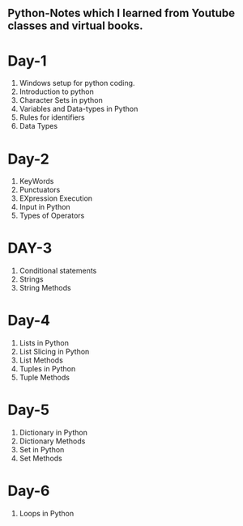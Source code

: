 ## Python-Notes which I learned from Youtube classes and virtual books. 
# Day-1
1. Windows setup for python coding.
2. Introduction to python
3. Character Sets in python
4. Variables and Data-types in Python 
5. Rules for identifiers
6. Data Types


# Day-2
1. KeyWords
2. Punctuators
3. EXpression Execution
4. Input in Python
5. Types of Operators


# DAY-3
1. Conditional statements
2. Strings
3. String Methods

# Day-4
1. Lists in Python
2. List Slicing in Python
3. List Methods
4. Tuples in Python
5. Tuple Methods

# Day-5
1. Dictionary in Python
2. Dictionary Methods
3. Set in Python
4. Set Methods

# Day-6
1. Loops in Python
